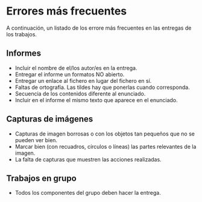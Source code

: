 
# Errores más frecuentes

A continuación, un listado de los errore más frecuentes en las entregas
de los trabajos.

## Informes

* Incluir el nombre de el/los autor/es en la entrega.
* Entregar el informe un formatos NO abierto.
* Entregar un enlace al fichero en lugar del fichero en sí.
* Faltas de ortografía. Las tildes hay que ponerlas cuando corresponda.
* Secuencia de los contenidos diferente al enunciado.
* Incluir en el informe el mismo texto que aparece en el enunciado.

## Capturas de imágenes

* Capturas de imagen borrosas o con los objetos tan pequeños que no se
pueden ver bien.
* Marcar bien (con recuadros, círculos o líneas) las partes relevantes
de la imagen.
* La falta de capturas que muestren las acciones realizadas.

## Trabajos en grupo

* Todos los componentes del grupo deben hacer la entrega.
